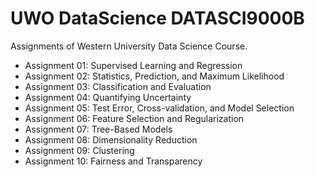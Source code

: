 # UWO DataScience DATASCI9000B
Assignments of Western University Data Science Course.

   - Assignment 01: Supervised Learning and Regression
   - Assignment 02: Statistics, Prediction, and Maximum Likelihood
   - Assignment 03: Classification and Evaluation
   - Assignment 04: Quantifying Uncertainty
   - Assignment 05: Test Error, Cross-validation, and Model Selection
   - Assignment 06: Feature Selection and Regularization
   - Assignment 07: Tree-Based Models
   - Assignment 08: Dimensionality Reduction
   - Assignment 09: Clustering
   - Assignment 10: Fairness and Transparency

